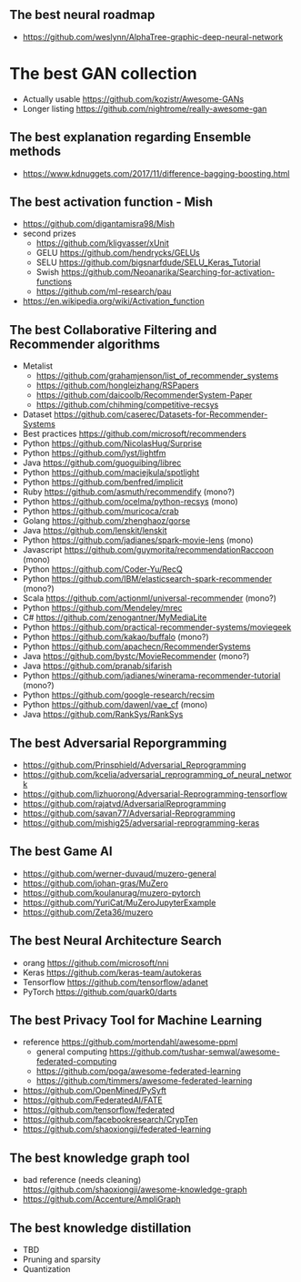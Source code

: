 ## The best neural roadmap
- https://github.com/weslynn/AlphaTree-graphic-deep-neural-network

# The best GAN collection
- Actually usable https://github.com/kozistr/Awesome-GANs
- Longer listing https://github.com/nightrome/really-awesome-gan

## The best explanation regarding Ensemble methods
- https://www.kdnuggets.com/2017/11/difference-bagging-boosting.html

## The best activation function - Mish
- https://github.com/digantamisra98/Mish
- second prizes
  - https://github.com/kligvasser/xUnit
  - GELU https://github.com/hendrycks/GELUs
  - SELU https://github.com/bigsnarfdude/SELU_Keras_Tutorial
  - Swish https://github.com/Neoanarika/Searching-for-activation-functions
  - https://github.com/ml-research/pau
- https://en.wikipedia.org/wiki/Activation_function

## The best Collaborative Filtering and Recommender algorithms
- Metalist 
  - https://github.com/grahamjenson/list_of_recommender_systems
  - https://github.com/hongleizhang/RSPapers
  - https://github.com/daicoolb/RecommenderSystem-Paper
  - https://github.com/chihming/competitive-recsys
- Dataset https://github.com/caserec/Datasets-for-Recommender-Systems   
- Best practices https://github.com/microsoft/recommenders
- Python https://github.com/NicolasHug/Surprise
- Python https://github.com/lyst/lightfm
- Java https://github.com/guoguibing/librec
- Python https://github.com/maciejkula/spotlight
- Python https://github.com/benfred/implicit
- Ruby https://github.com/asmuth/recommendify (mono?)
- Python https://github.com/ocelma/python-recsys (mono)
- Python https://github.com/muricoca/crab
- Golang https://github.com/zhenghaoz/gorse
- Java https://github.com/lenskit/lenskit
- Python https://github.com/jadianes/spark-movie-lens (mono)
- Javascript https://github.com/guymorita/recommendationRaccoon (mono)
- Python https://github.com/Coder-Yu/RecQ
- Python https://github.com/IBM/elasticsearch-spark-recommender (mono?)
- Scala https://github.com/actionml/universal-recommender (mono?)
- Python https://github.com/Mendeley/mrec
- C# https://github.com/zenogantner/MyMediaLite
- Python https://github.com/practical-recommender-systems/moviegeek
- Python https://github.com/kakao/buffalo (mono?)
- Python https://github.com/apachecn/RecommenderSystems
- Java https://github.com/bystc/MovieRecommender (mono?)
- Java https://github.com/pranab/sifarish
- Python https://github.com/jadianes/winerama-recommender-tutorial (mono?)
- Python https://github.com/google-research/recsim
- Python https://github.com/dawenl/vae_cf (mono)
- Java https://github.com/RankSys/RankSys

## The best Adversarial Reporgramming
- https://github.com/Prinsphield/Adversarial_Reprogramming
- https://github.com/kcelia/adversarial_reprogramming_of_neural_network
- https://github.com/lizhuorong/Adversarial-Reprogramming-tensorflow
- https://github.com/rajatvd/AdversarialReprogramming
- https://github.com/savan77/Adversarial-Reprogramming
- https://github.com/mishig25/adversarial-reprogramming-keras

## The best Game AI
- https://github.com/werner-duvaud/muzero-general
- https://github.com/johan-gras/MuZero
- https://github.com/koulanurag/muzero-pytorch
- https://github.com/YuriCat/MuZeroJupyterExample
- https://github.com/Zeta36/muzero

## The best Neural Architecture Search
- orang https://github.com/microsoft/nni
- Keras https://github.com/keras-team/autokeras
- Tensorflow https://github.com/tensorflow/adanet
- PyTorch https://github.com/quark0/darts

## The best Privacy Tool for Machine Learning
- reference https://github.com/mortendahl/awesome-ppml
  - general computing https://github.com/tushar-semwal/awesome-federated-computing
  - https://github.com/poga/awesome-federated-learning
  - https://github.com/timmers/awesome-federated-learning
- https://github.com/OpenMined/PySyft
- https://github.com/FederatedAI/FATE
- https://github.com/tensorflow/federated
- https://github.com/facebookresearch/CrypTen
- https://github.com/shaoxiongji/federated-learning

## The best knowledge graph tool
- bad reference (needs cleaning) https://github.com/shaoxiongji/awesome-knowledge-graph
- https://github.com/Accenture/AmpliGraph

## The best knowledge distillation
- TBD
- Pruning and sparsity
- Quantization
